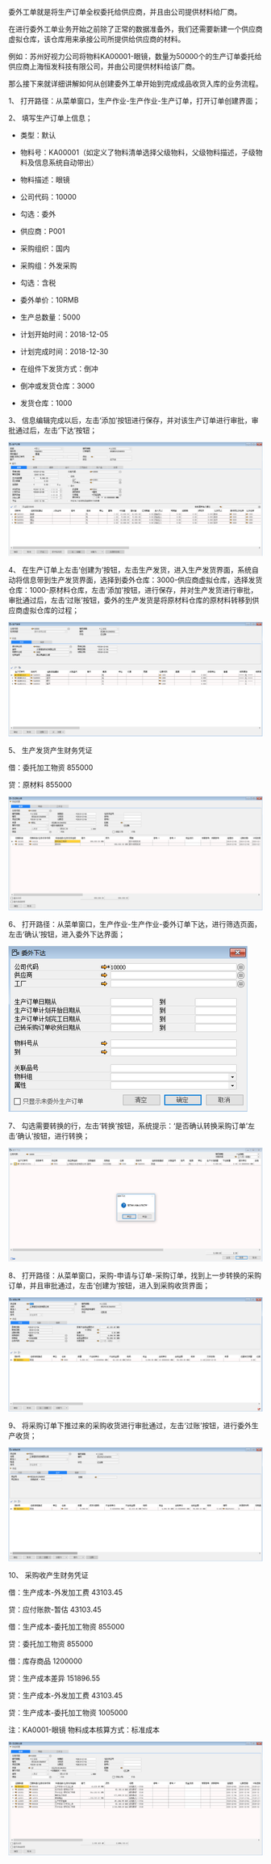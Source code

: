 委外工单就是将生产订单全权委托给供应商，并且由公司提供材料给厂商。

在进行委外工单业务开始之前除了正常的数据准备外，我们还需要新建一个供应商虚拟仓库，该仓库用来承接公司所提供给供应商的材料。

例如：苏州好视力公司将物料KA00001-眼镜，数量为50000个的生产订单委托给供应商上海恒发科技有限公司，并由公司提供材料给该厂商。

那么接下来就详细讲解如何从创建委外工单开始到完成成品收货入库的业务流程。

1、 打开路径：从菜单窗口，生产作业-生产作业-生产订单，打开订单创建界面；

2、 填写生产订单上信息；

- 类型：默认

- 物料号：KA00001（如定义了物料清单选择父级物料，父级物料描述，子级物料及信息系统自动带出）

- 物料描述：眼镜

- 公司代码：10000

- 勾选：委外

- 供应商：P001

- 采购组织：国内

- 采购组：外发采购

- 勾选：含税

- 委外单价：10RMB

- 生产总数量：5000

- 计划开始时间：2018-12-05

- 计划完成时间：2018-12-30

- 在组件下发货方式：倒冲

- 倒冲或发货仓库：3000

- 发货仓库：1000

3、 信息编辑完成以后，左击‘添加’按钮进行保存，并对该生产订单进行审批，审批通过后，左击‘下达’按钮；

![img](images/yw5.2.1.png) 

4、 在生产订单上左击‘创建为’按钮，左击生产发货，进入生产发货界面，系统自动将信息带到生产发货界面，选择到委外仓库：3000-供应商虚拟仓库，选择发货仓库：1000-原材料仓库，左击‘添加’按钮，进行保存，并对生产发货进行审批，审批通过后，左击‘过账’按钮，委外的生产发货是将原材料仓库的原材料转移到供应商虚拟仓库的过程；

![img](images/yw5.2.2.png) 

5、  生产发货产生财务凭证 

借：委托加工物资 855000 

贷：原材料 855000

![img](images/yw5.2.3.png) 

6、 打开路径：从菜单窗口，生产作业-生产作业-委外订单下达，进行筛选页面，左击‘确认’按钮，进入委外下达界面；

![img](images/yw5.2.4.png) 

7、 勾选需要转换的行，左击‘转换’按钮，系统提示：‘是否确认转换采购订单’左击‘确认’按钮，进行转换；

![img](images/yw5.2.5.png) 

8、 打开路径：从菜单窗口，采购-申请与订单-采购订单，找到上一步转换的采购订单，并且审批通过，左击‘创建为’按钮，进入到采购收货界面；

![img](images/yw5.2.6.png) 

9、 将采购订单下推过来的采购收货进行审批通过，左击‘过账’按钮，进行委外生产收货；

![img](images/yw5.2.7.png) 

10、 采购收产生财务凭证

借：生产成本-外发加工费 43103.45 

贷：应付账款-暂估 43103.45

借：生产成本-委托加工物资 855000

贷：委托加工物资 855000

借：库存商品 1200000

贷：生产成本差异 151896.55

贷：生产成本-外发加工费 43103.45

贷：生产成本-委托加工物资 1005000

注：KA0001-眼镜 物料成本核算方式：标准成本

![img](images/yw5.2.8.png)